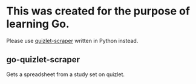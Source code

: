 # This was created for the purpose of learning Go.
Please use [quizlet-scraper](https://github.com/ashton0223/quizlet-scraper/releases/tag/v1.0) written in Python instead.

## go-quizlet-scraper
Gets a spreadsheet from a study set on quizlet.
